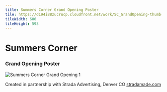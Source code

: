 ```yaml
---
title: Summers Corner Grand Opening Poster
tile: https://d194i88zucrucp.cloudfront.net/work/SC_GrandOpening-thumb-xs.jpg
tileWidth: 600
tileHeight: 593
---
```


# Summers Corner

### Grand Opening Poster

![Summers Corner Grand Opening 1](https://d194i88zucrucp.cloudfront.net/work/SC_GrandOpening1-lg.jpg)

Created in partnership with Strada Advertising, Denver CO [stradamade.com](http://www.stradamade.com)
